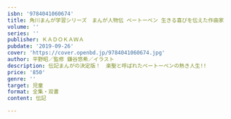 ```yaml
---
isbn: '9784041060674'
title: 角川まんが学習シリーズ　まんが人物伝 ベートーベン 生きる喜びを伝えた作曲家
volume: ''
series: ''
publisher: ＫＡＤＯＫＡＷＡ
pubdate: '2019-09-26'
cover: 'https://cover.openbd.jp/9784041060674.jpg'
author: 平野昭／監修 鎌谷悠希／イラスト
description: 伝記まんがの決定版！　楽聖と呼ばれたベートーベンの熱き人生!!
price: '850'
genre: ''
target: 児童
format: 全集・双書
content: 伝記

---
```

